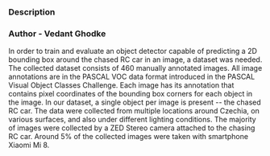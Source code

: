 ### Description

### Author - Vedant Ghodke


In order to train and evaluate an object detector capable of predicting a 2D bounding box around the chased RC car in an image, a dataset was needed. The collected dataset consists of 460 manually annotated images. All image annotations are in the PASCAL VOC data format introduced in the PASCAL Visual Object Classes Challenge. Each image has its annotation that contains pixel coordinates of the bounding box corners for each object in the image. In our dataset, a single object per image is present -- the chased RC car. The data were collected from multiple locations around Czechia, on various surfaces, and also under different lighting conditions. The majority of images were collected by a ZED Stereo camera attached to the chasing RC car. Around 5% of the collected images were taken with smartphone Xiaomi Mi 8.
